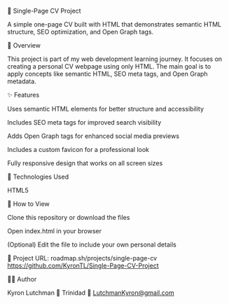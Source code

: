 🧾 Single-Page CV Project

A simple one-page CV built with HTML that demonstrates semantic HTML structure, SEO optimization, and Open Graph tags.

📄 Overview

This project is part of my web development learning journey.
It focuses on creating a personal CV webpage using only HTML.
The main goal is to apply concepts like semantic HTML, SEO meta tags, and Open Graph metadata.

✨ Features

Uses semantic HTML elements for better structure and accessibility

Includes SEO meta tags for improved search visibility

Adds Open Graph tags for enhanced social media previews

Includes a custom favicon for a professional look

Fully responsive design that works on all screen sizes

🧠 Technologies Used

HTML5

🚀 How to View

Clone this repository or download the files

Open index.html in your browser

(Optional) Edit the file to include your own personal details

📎 Project URL: roadmap.sh/projects/single-page-cv
                https://github.com/KyronTL/Single-Page-CV-Project

👨‍💻 Author

Kyron Lutchman
📍 Trinidad
📧 LutchmanKyron@gmail.com
